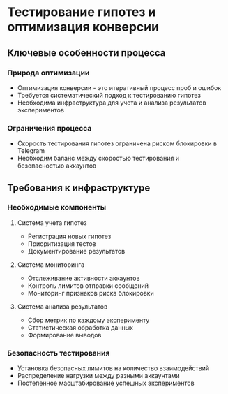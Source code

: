 # Тестирование гипотез и оптимизация конверсии

## Ключевые особенности процесса

### Природа оптимизации
- Оптимизация конверсии - это итеративный процесс проб и ошибок
- Требуется систематический подход к тестированию гипотез
- Необходима инфраструктура для учета и анализа результатов экспериментов

### Ограничения процесса
- Скорость тестирования гипотез ограничена риском блокировки в Telegram
- Необходим баланс между скоростью тестирования и безопасностью аккаунтов

## Требования к инфраструктуре

### Необходимые компоненты
1. Система учета гипотез
   - Регистрация новых гипотез
   - Приоритизация тестов
   - Документирование результатов

2. Система мониторинга
   - Отслеживание активности аккаунтов
   - Контроль лимитов отправки сообщений
   - Мониторинг признаков риска блокировки

3. Система анализа результатов
   - Сбор метрик по каждому эксперименту
   - Статистическая обработка данных
   - Формирование выводов

### Безопасность тестирования
- Установка безопасных лимитов на количество взаимодействий
- Распределение нагрузки между разными аккаунтами
- Постепенное масштабирование успешных экспериментов
